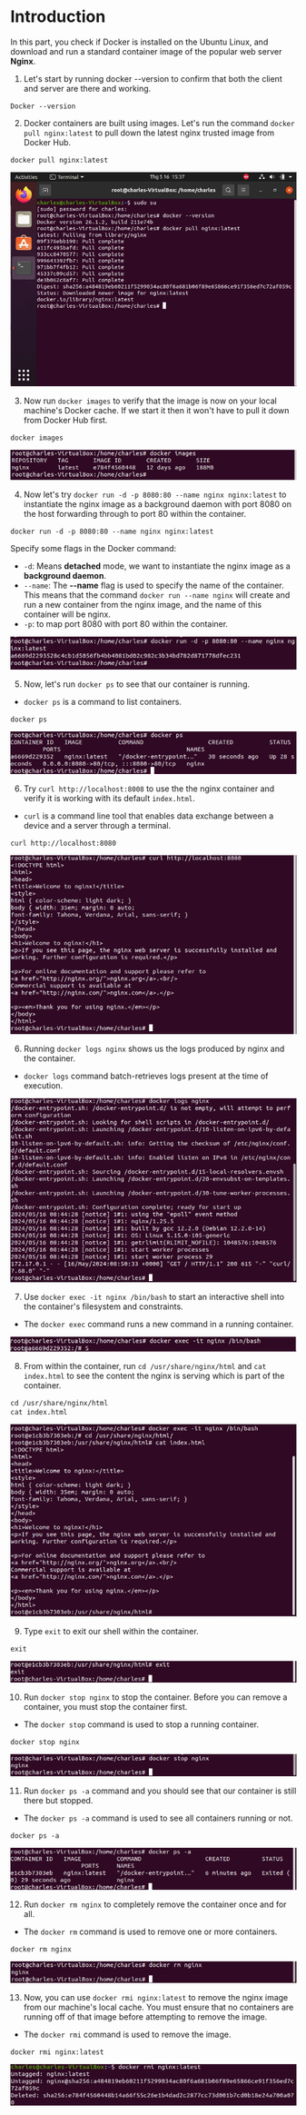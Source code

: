 # Introduction

In this part, you check if Docker is installed on the Ubuntu Linux, and download and run a standard container image of the popular web server **Nginx**.

1. Let's start by running docker --version to confirm that both the client and server are there and working.

```
Docker --version
```


2. Docker containers are built using images. Let's run the command `docker pull nginx:latest` to pull down the latest nginx trusted image from Docker Hub.

```
docker pull nginx:latest
```

![ConnectPrivate](/images/1.Docker-Basic/1.DockerBasic.png)

3. Now run `docker images` to verify that the image is now on your local machine's Docker cache. If we start it then it won't have to pull it down from Docker Hub first.

```
docker images
```

![ConnectPrivate](/images/1.Docker-Basic/2.DockerBasic.png)

4. Now let's try `docker run -d -p 8080:80 --name nginx nginx:latest` to instantiate the nginx image as a background daemon with port 8080 on the host forwarding through to port 80 within the container.

```
docker run -d -p 8080:80 --name nginx nginx:latest
```

Specify some flags in the Docker command:
   - `-d`: Means **detached** mode,  we want to instantiate the nginx image as a **background daemon**.
   - `--name`: The **--name** flag is used to specify the name of the container. This means that the command `docker run --name nginx` will create and run a new container from the nginx image, and the name of this container will be nginx.
   - `-p`: to map port 8080 with port 80 within the container.

![ConnectPrivate](/images/1.Docker-Basic/3.DockerBasic.png)

5. Now, let's run `docker ps` to see that our container is running.
- `docker ps` is a command to list containers. 

```
docker ps
``` 

![ConnectPrivate](/images/1.Docker-Basic/4.DockerBasic.png)

6. Try `curl http://localhost:8008` to use the the nginx container and verify it is working with its default `index.html`.
- `curl` is a command line tool that enables data exchange between a device and a server through a terminal.

```
curl http://localhost:8080
```

![ConnectPrivate](/images/1.Docker-Basic/5.DockerBasic.png)

6. Running `docker logs nginx` shows us the logs produced by nginx and the container.
- `docker logs` command batch-retrieves logs present at the time of execution.

![ConnectPrivate](/images/1.Docker-Basic/6.DockerBasic.png)

7. Use `docker exec -it nginx /bin/bash` to start an interactive shell into the container's filesystem and constraints.
- The `docker exec` command runs a new command in a running container.

![ConnectPrivate](/images/1.Docker-Basic/7.DockerBasic.png)

8. From within the container, run `cd /usr/share/nginx/html` and `cat index.html` to see the content the nginx is serving which is part of the container.

```
cd /usr/share/nginx/html
cat index.html
```

![ConnectPrivate](/images/1.Docker-Basic/8.DockerBasic.png)

9. Type `exit` to exit our shell within the container.

```
exit   
```

![ConnectPrivate](/images/1.Docker-Basic/9.DockerBasic.png)

10. Run `docker stop nginx` to stop the container. Before you can remove a container, you must stop the container first.
- The `docker stop` command is used to stop a running container. 

```
docker stop nginx
```

![ConnectPrivate](/images/1.Docker-Basic/10.DockerBasic.png)


11. Run `docker ps -a` command and you should see that our container is still there but stopped.
- The `docker ps -a` command is used to see all containers running or not.

```
docker ps -a
```

![ConnectPrivate](/images/1.Docker-Basic/13.DockerBasic.png)  


12. Run `docker rm nginx` to completely remove the container once and for all.
- The `docker rm` command is used to remove one or more containers. 

```
docker rm nginx
```

![ConnectPrivate](/images/1.Docker-Basic/11.DockerBasic.png)

13. Now, you can use `docker rmi nginx:latest` to remove the nginx image from our machine's local cache. You must ensure that no containers are running off of that image before attempting to remove the image.
- The `docker rmi` command is used to remove the image.

```
docker rmi nginx:latest
```

![ConnectPrivate](/images/1.Docker-Basic/12.DockerBasic.png)